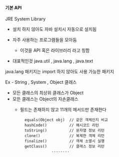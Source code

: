 #### 기본 API

JRE System Library

+ 설치 하지 않아도 자바 설치시 자동으로 설치됨

+ 자주 사용하는 프로그램들을 모아둠
    - 이것을 API 혹은 라이브러리 라고 칭함
+ 대표적인것 java.util , java.lang , java.text

java.lang 패키지는 import 하지 않아도 사용 가능한 패키지

Ex - String , System , Object 클래스

- 모든 클래스의 최상위 클래스가 Object
- 모든 클래스는 Object의 자손클래스
    - 필드는 존재하지 않고 11개의 메서드만 존재한다

            equals(Object obj)  // 같은 객체인지 비교
            hashCode()          // 해시코드 리턴
            toString()          // 문자열 정보 리턴
            clone()             // 복제한 객체 리턴
            finalize()          // 객체 소멸시 실행
            getClass()          // 클래스 정보 리턴
                        ........
